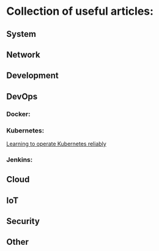 # Collection of useful articles:

## System

## Network

## Development

## DevOps

### Docker:

### Kubernetes:
[Learning to operate Kubernetes reliably](https://stripe.com/blog/operating-kubernetes)

### Jenkins:

## Cloud 

## IoT

## Security

## Other
